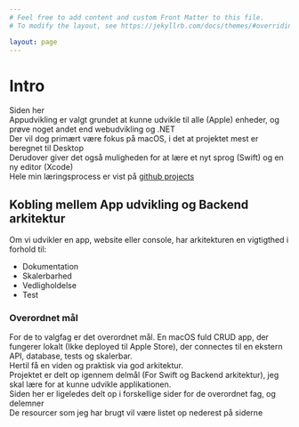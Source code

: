 ```yaml
---
# Feel free to add content and custom Front Matter to this file.
# To modify the layout, see https://jekyllrb.com/docs/themes/#overriding-theme-defaults

layout: page
---
```


# Intro
Siden her 
<br>
Appudvikling er valgt grundet at kunne udvikle til alle (Apple) enheder, og prøve noget andet end webudvikling og .NET <br>
Der vil dog primært være fokus på macOS, i det at projektet mest er beregnet til Desktop<br>
Derudover giver det også muligheden for at lære et nyt sprog (Swift) og en ny editor (Xcode)<br>
Hele min læringsprocess er vist på <a href="https://github.com/users/KasperKloster/projects/1/views/2" target="_blank">github projects</a>

## Kobling mellem App udvikling og Backend arkitektur
Om vi udvikler en app, website eller console, har arkitekturen en vigtigthed i forhold til:
<ul>
    <li>Dokumentation</li>
    <li>Skalerbarhed</li>
    <li>Vedligholdelse</li>
    <li>Test</li>
</ul>

### Overordnet mål
For de to valgfag er det overordnet mål.
En macOS fuld CRUD app, der fungerer lokalt (Ikke deployed til Apple Store), der connectes til en ekstern API, database, tests og skalerbar.<br/>
Hertil få en viden og praktisk via god arkitektur.
<br/>
Projektet er delt op igennem delmål (For Swift og Backend arkitektur), jeg skal lære for at kunne udvikle applikationen.<br/>
Siden her er ligeledes delt op i forskellige sider for de overordnet fag, og delemner<br/>
De resourcer som jeg har brugt vil være listet op nederest på siderne